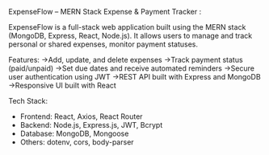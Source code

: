 ExpenseFlow – MERN Stack Expense & Payment Tracker : 

ExpenseFlow is a full-stack web application built using the MERN stack (MongoDB, Express, React, Node.js). It allows users to manage and track personal or shared expenses, monitor payment statuses.

Features:
->Add, update, and delete expenses
->Track payment status (paid/unpaid)
->Set due dates and receive automated reminders
->Secure user authentication using JWT
->REST API built with Express and MongoDB
->Responsive UI built with React

Tech Stack:
- Frontend: React, Axios, React Router
- Backend: Node.js, Express.js, JWT, Bcrypt
- Database: MongoDB, Mongoose
- Others: dotenv, cors, body-parser

